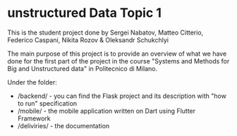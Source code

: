 # unstructured Data Topic 1

This is the student project done by Sergei Nabatov, Matteo Citterio, Federico Caspani, Nikita Rozov & Oleksandr Schukchlyi

The main purpose of this project is to provide an overview of what we have done for the first part of the project in the course "Systems and Methods for Big and Unstructured data" in Politecnico di Milano.

Under the folder:
- /backend/ - you can find the Flask project and its description with "how to run" specification
- /mobile/ - the mobile application written on Dart using Flutter Framework
- /deliviries/ - the documentation

